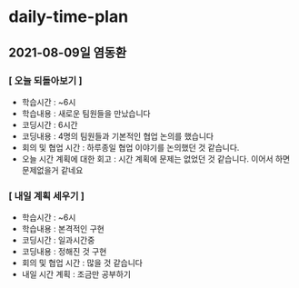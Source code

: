 # daily-time-plan
## 2021-08-09일 염동환

### [ 오늘 되돌아보기 ]

* 학습시간 :  ~6시
* 학습내용 : 새로운 팀원들을 만났습니다
* 코딩시간 : 6시간
* 코딩내용 : 4명의 팀원들과 기본적인 협업 논의를 했습니다
* 회의 및 협업 시간 : 하루종일 협업 이야기를 논의했던 것 같습니다.
* 오늘 시간 계획에 대한 회고 : 시간 계획에 문제는 없었던 것 같습니다. 이어서 하면 문제없을거 같네요




### [ 내일 계획 세우기 ]

* 학습시간 :  ~6시
* 학습내용 : 본격적인 구현
* 코딩시간 : 일과시간중
* 코딩내용 : 정해진 것 구현
* 회의 및 협업 시간 : 많을 것 같습니다
* 내일 시간 계획 : 조금만 공부하기

